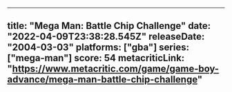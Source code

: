 
---
title: "Mega Man: Battle Chip Challenge"
date: "2022-04-09T23:38:28.545Z"
releaseDate: "2004-03-03"
platforms: ["gba"]
series: ["mega-man"]
score: 54
metacriticLink: "https://www.metacritic.com/game/game-boy-advance/mega-man-battle-chip-challenge"
---

